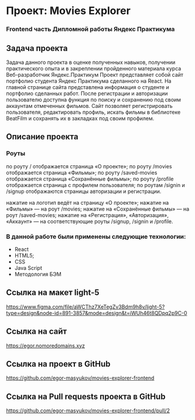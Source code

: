 # Проект: Movies Explorer

### Frontend часть Дипломной работы Яндекс Практикума

## Задача проекта
Задача данного проекта в оценке полученных навыков, получении практического опыта и в закреплении пройденного материала курса Веб-разработчик Яндекс.Практикум
Проект представляет собой сайт портфолио студента Яндекс Практикума сделанного на React. На главной странице сайта представлена информация о студенте и портфолио сделанных работ. После регистрации и авторизации пользователю доступна функция по поиску и сохранению под своим аккаунтам отмеченных фильмов.
Сайт позволяет регистрировать пользователя, редактировать профиль, искать фильмы в библиотеке BeatFilm и сохранять их в закладках под своим профилем.

## Описание проекта
### Роуты
по роуту / отображается страница «О проекте»;
по роуту /movies отображается страница «Фильмы»;
по роуту /saved-movies отображается страница «Сохранённые фильмы»;
по роуту /profile отображается страница с профилем пользователя;
по роутам /signin и /signup отображаются страницы авторизации и регистрации.

нажатие на логотип ведёт на страницу «О проекте»;
нажатие на «Фильмы» — на роут /movies;
нажатие на «Сохранённые фильмы» — на роут /saved-movies;
нажатие на «Регистрация», «Авторизация», «Аккаунт» — на соответствующие роуты /signup, /signin и /profile.

### В данной работе были применены следующие технологии:
- React
- HTML5;
- CSS
- Java Script
- Методология БЭМ

## Ссылка на макет light-5
https://www.figma.com/file/aWCThz7XeTegZv3Bdm9h8v/light-5?type=design&node-id=891-3857&mode=design&t=iWUh46t8QDpq2p9C-0

## Ссылка на сайт
https://egor.nomoredomains.xyz

## Ссылка на проект в GitHub
https://github.com/egor-masyukov/movies-explorer-frontend

## Ссылка на Pull requests проекта в GitHub
https://github.com/egor-masyukov/movies-explorer-frontend/pull/2